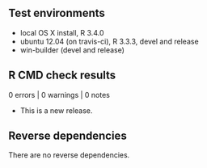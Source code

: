 ## Test environments
* local OS X install, R 3.4.0
* ubuntu 12.04 (on travis-ci), R 3.3.3, devel and release
* win-builder (devel and release)

## R CMD check results

0 errors | 0 warnings | 0 notes

* This is a new release.

## Reverse dependencies

There are no reverse dependencies.
